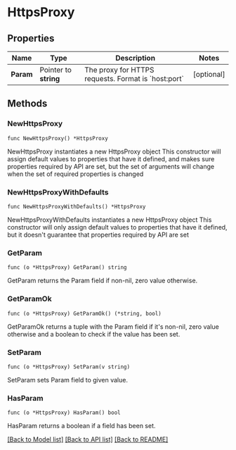 # HttpsProxy

## Properties

Name | Type | Description | Notes
------------ | ------------- | ------------- | -------------
**Param** | Pointer to **string** | The proxy for HTTPS requests. Format is &#x60;host:port&#x60; | [optional]

## Methods

### NewHttpsProxy

`func NewHttpsProxy() *HttpsProxy`

NewHttpsProxy instantiates a new HttpsProxy object
This constructor will assign default values to properties that have it defined,
and makes sure properties required by API are set, but the set of arguments
will change when the set of required properties is changed

### NewHttpsProxyWithDefaults

`func NewHttpsProxyWithDefaults() *HttpsProxy`

NewHttpsProxyWithDefaults instantiates a new HttpsProxy object
This constructor will only assign default values to properties that have it defined,
but it doesn't guarantee that properties required by API are set

### GetParam

`func (o *HttpsProxy) GetParam() string`

GetParam returns the Param field if non-nil, zero value otherwise.

### GetParamOk

`func (o *HttpsProxy) GetParamOk() (*string, bool)`

GetParamOk returns a tuple with the Param field if it's non-nil, zero value otherwise
and a boolean to check if the value has been set.

### SetParam

`func (o *HttpsProxy) SetParam(v string)`

SetParam sets Param field to given value.

### HasParam

`func (o *HttpsProxy) HasParam() bool`

HasParam returns a boolean if a field has been set.

[[Back to Model list]](../README.md#documentation-for-models) [[Back to API list]](../README.md#documentation-for-api-endpoints) [[Back to README]](../README.md)
